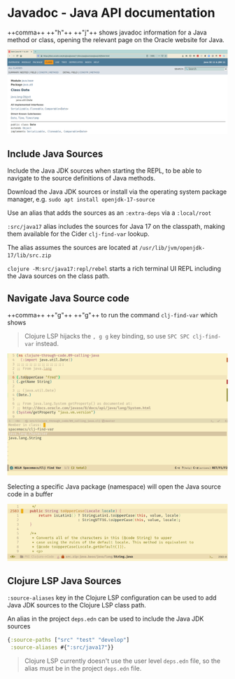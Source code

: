 # Javadoc - Java API documentation

++comma++ ++"h"++ ++"j"++ shows javadoc information for a Java method or class, opening the relevant page on the Oracle website for Java.

![Spacemacs Clojure - Java docs website](/images/spacemacs-clojure-docs-java-docs-website.png)


## Include Java Sources

Include the Java JDK sources when starting the REPL, to be able to navigate to the source definitions of Java methods.

Download the Java JDK sources or install via the operating system package manager, e.g. `sudo apt install openjdk-17-source`

Use an alias that adds the sources as an `:extra-deps` via a `:local/root`

`:src/java17` alias includes the sources for Java 17 on the classpath, making them available for the Cider `clj-find-var` lookup.

The alias assumes the sources are located at `/usr/lib/jvm/openjdk-17/lib/src.zip`

`clojure -M:src/java17:repl/rebel` starts a rich terminal UI REPL including the Java sources on the class path.


## Navigate Java Source code

++comma++ ++"g"++ ++"g"++ to run the command `clj-find-var` which shows

> Clojure LSP hijacks the `, g g` key binding, so use `SPC SPC clj-find-var` instead.

![Spacemacs Clojure - find Java sources](/images/spacemacs-clojure-java-find-var.png)

Selecting a specific Java package (namespace) will open the  Java source code in a buffer

![Spacemac Clojure - Java source code example](/images/spacemacs-clojure-find-var-java-source-code.png)


## Clojure LSP Java Sources

`:source-aliases` key in the Clojure LSP configuration can be used to add Java JDK sources to the Clojure LSP class path.

An alias in the project `deps.edn` can be used to include the Java JDK sources

```clojure
{:source-paths ["src" "test" "develop"]
 :source-aliases #{":src/java17"}}
```

> Clojure LSP currently doesn't use the user level `deps.edn` file, so the alias must be in the project `deps.edn` file.
